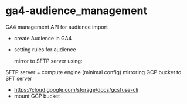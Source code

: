 # ga4-audience_management
GA4 management API for audience import

- create Audience in GA4
- setting rules for audience

  mirror to SFTP server using:

SFTP server = compute engine (minimal config)
mirroring GCP bucket to SFT server
- https://cloud.google.com/storage/docs/gcsfuse-cli 
- mount GCP bucket
